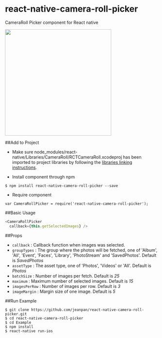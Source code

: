 # react-native-camera-roll-picker
CameraRoll Picker component for React native

<a href="https://raw.githubusercontent.com/jeanpan/react-native-camera-roll-picker/master/demo/demo.gif"><img src="https://raw.githubusercontent.com/jeanpan/react-native-camera-roll-picker/master/demo/demo.gif" width="350"></a>

##Add to Project
* Make sure node_modules/react-native/Libraries/CameraRoll/RCTCameraRoll.xcodeproj has been imported to project libraries by following the [libraries linking instructions](https://facebook.github.io/react-native/docs/linking-libraries-ios.html).

* Install component through npm
```
$ npm install react-native-camera-roll-picker --save
```

* Require component
```
var CameraRollPicker = require('react-native-camera-roll-picker');
```

##Basic Usage
```js
<CameraRollPicker
  callback={this.getSelectedImages} />
```

##Props
- `callback` : Callback function when images was selected.
- `groupTypes` : The group where the photos will be fetched, one of 'Album', 'All', 'Event', 'Faces', 'Library', 'PhotoStream' and 'SavedPhotos'. Default is *SavedPhotos*
- `assetType` : The asset type, one of 'Photos', 'Videos' or 'All'. Default is *Photos*
- `batchSize` : Number of images per fetch. Default is *25*
- `maximum` : Maximum number of selected images. Default is *15*
- `imagesPerRow` : Number of images per row. Default is *3*
- `imageMargin` : Margin size of one image. Default is *5*

##Run Example
```
$ git clone https://github.com/jeanpan/react-native-camera-roll-picker.git
$ cd react-native-camera-roll-picker
$ cd Example
$ npm install
$ react-native run-ios
```
